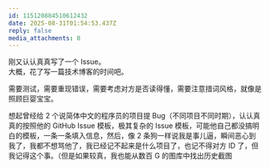 ```yaml
---
id: 115120884510612432
date: 2025-08-31T01:54:53.437Z
reply: false
media_attachments: 0
---
```


<p>刚又认认真真写了一个 Issue。<br>大概，花了写一篇技术博客的时间吧。</p><p>需要测试，需要重现错误，需要考虑对方是否读得懂，需要注意措词风格，就像是照顾巨婴宝宝。</p><p>想起曾经给 2 个说简体中文的程序员的项目提 Bug（不同项目不同时期），认认真真的按照他的 GitHub Issue 模板，极其复杂的 Issue 模板，可能他自己都没搞明白的模板，一条一条填入信息，然后，像 2 条狗一样说我是事儿逼，瞬间恶心到我了，我都不想骂他了，我已经记不起来是什么项目了，也记不得对方 ID 了，但我记得这个事。（但是如果较真，我也能从数百 G 的图库中找出历史截图</p>
